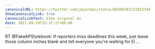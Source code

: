 ```yaml
---
canonicalURL: https://twitter.com/jmjordan/status/60366363121823744
ShowCanonicalLink: true
CanonicalLinkText: View original on
date: 2011-04-19T15:37:17+00:00
---
```

RT @FakeAPStylebook: If reporters miss deadlines this week, just leave those column inches blank and tell everyone you're waiting for El ...